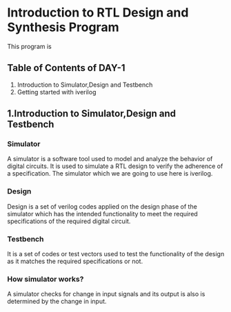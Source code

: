 # Introduction to RTL Design and Synthesis Program

This program is 

## Table of Contents of DAY-1

1. Introduction to Simulator,Design and Testbench
2. Getting started with iverilog

## 1.Introduction to Simulator,Design and Testbench

### Simulator 

A simulator is a software tool used to model and analyze the behavior of digital circuits. It is used to simulate a RTL design to verify the adherence of a specification. The simulator which we are going to use here is iverilog.

### Design

Design is a set of verilog codes applied on the design phase of the simulator which has the intended functionality to meet the required specifications of the required digital circuit.

### Testbench 

It is a set of codes or test vectors used to test the functionality of the design as it matches the required specifications or not.

### How simulator works?

A simulator checks for change in input signals and its output is also is determined by the change in input. 


